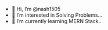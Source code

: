 - 👋 Hi, I’m @nash1505
- 👀 I’m interested in Solving Problems...
- 🌱 I’m currently learning MERN Stack..


<!---
nash1505/nash1505 is a ✨ special ✨ repository because its `README.md` (this file) appears on your GitHub profile.
You can click the Preview link to take a look at your changes.
--->
